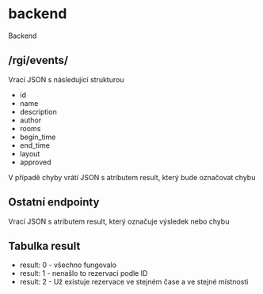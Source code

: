 # backend
Backend

## /rgi/events/<id>
Vrací JSON s následující strukturou
- id
- name
- description
- author
- rooms
- begin_time
- end_time
- layout
- approved
  
 V případě chyby vrátí JSON s atributem result, který bude označovat chybu
 
 ## Ostatní endpointy
 Vrací JSON s atributem result, který označuje výsledek nebo chybu
 
 ## Tabulka result
 - result: 0    - všechno fungovalo
 - result: 1    - nenašlo to rezervaci podle ID
 - result: 2    - Už existuje rezervace ve stejném čase a ve stejné místnosti

 
 
